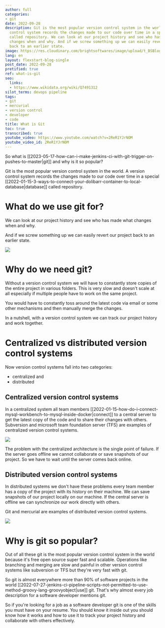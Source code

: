 ```yaml
---
author: full
categories:
- git
date: 2022-09-28
description: Git is the most popular version control system in the world. A version
  control system records the changes made to our code over time in a special database
  called repository. We can look at our project history and see who has made what
  changes when and why. And if we screw something up we can easily revert our project
  back to an earlier state.
image: https://res.cloudinary.com/brightsoftwares/image/upload/t_BSBlogImage/v1661978960/pexels-christina-morillo-1181253_o4uh3s.jpg
lang: en
layout: flexstart-blog-single
post_date: 2022-09-28
pretified: true
ref: what-is-git
seo:
  links:
  - https://www.wikidata.org/wiki/Q7491312
silot_terms: devops pipeline
tags:
- git
- mercurial
- version control
- developer
- code
title: What is Git
toc: true
transcribed: true
youtube_video: https://www.youtube.com/watch?v=2ReR1YJrNOM
youtube_video_id: 2ReR1YJrNOM
---
```


So what is [[2023-05-17-how-can-i-make-jenkins-ci-with-git-trigger-on-pushes-to-master|git]] and why is it so popular? 

Git is the most popular version control system in the world. A version control system records the changes made to our code over time in a special [[2022-01-15-3-ways-to-connect-your-dolibarr-container-to-local-database|database]] called repository.

# What do we use git for?

We can look at our project history and see who has made what changes when and why.

And if we screw something up we can easily revert our project back to an earlier state.

![](https://res.cloudinary.com/brightsoftwares/image/upload/v1661978244/brightsoftwares.com.blog/hw6aihd0khk1aluwxyew.png)

# Why do we need git?

Without a version control system we will have to constantly store copies of the entire project in various folders. This is very slow and doesn't scale at all especially if multiple people have
to work on the same project.

You would have to constantly toss around the latest code via email or some other mechanisms and then manually merge the changes.


In a nutshell, with a version control system we can track our project history and work together.


# Centralized vs distributed version control systems

Now version control systems fall into two categories:
- centralized and 
- distributed 


## Centralized version control systems

In a centralized system all team members [[2022-01-15-how-do-i-connect-mysql-workbench-to-mysql-inside-docker|connect]] to a central server to get the latest copy of the code and to share their changes with others. Subversion and microsoft team foundation server (TFS) are examples of centralized version control systems.

![](https://res.cloudinary.com/brightsoftwares/image/upload/v1661978328/brightsoftwares.com.blog/e0sfxn8vn17jtw3perjy.png)


The problem with the centralized architecture is the single point of failure. If the server goes offline we cannot collaborate or save snapshots of our project. So we have to wait until the server comes back online.


## Distributed version control systems

In distributed systems we don't have these problems every team member has a copy of the project with its history on their machine. We can save snapshots of our project locally on our machine. If the central server is offline we can synchronize our work directly with others.

Git and mercurial are examples of distributed version control systems.

![](https://res.cloudinary.com/brightsoftwares/image/upload/v1661978354/brightsoftwares.com.blog/py9xnvazq8bka06yjmwv.png)

# Why is git so popular?

Out of all these git is the most popular version control system in the world because it's free open source super fast and scalable. Operations like branching and merging are slow and painful in other version control systems like subversion or TFS but they're very fast with git.


So git is almost everywhere more than 90% of software projects in the world [[2022-07-27-jenkins-ci-pipeline-scripts-not-permitted-to-use-method-groovy-lang-groovyobject|use]] git. That's why almost every job description for a software developer mentions git.

So if you're looking for a job as a software developer git is one of the skills you must have on your resume. You should know it inside out you should know how it works and how to use it to
track your project history and collaborate with others effectively.